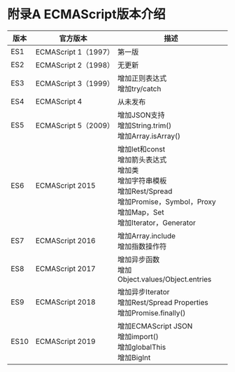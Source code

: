 # 附录A ECMAScript版本介绍
| 版本 | 官方版本 | 描述 |
| --- | --- | --- |
| ES1 | ECMAScript 1（1997） | 第一版 |
| ES2 | ECMAScript 2（1998） | 无更新 |
| ES3 | ECMAScript 3（1999） | 增加正则表达式<br />增加try/catch |
| ES4 | ECMAScript 4 | 从未发布 |
| ES5 | ECMAScript 5（2009） | 增加JSON支持<br />增加String.trim()<br />增加Array.isArray() |
| ES6 | ECMAScript 2015 | 增加let和const<br />增加箭头表达式<br />增加类<br />增加字符串模板<br />增加Rest/Spread<br />增加Promise，Symbol，Proxy<br />增加Map，Set<br />增加Iterator，Generator |
| ES7 | ECMAScript 2016 | 增加Array.include<br />增加指数操作符 |
| ES8 | ECMAScript 2017 | 增加异步函数<br />增加Object.values/Object.entries |
| ES9 | ECMAScript 2018 | 增加异步Iterator<br />增加Rest/Spread Properties<br />增加Promise.finally() |
| ES10 | ECMAScript 2019 | 增加ECMAScript JSON<br />增加import()<br />增加globalThis<br />增加BigInt |